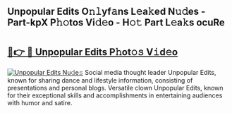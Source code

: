 ## Unpopular Edits O𝚗𝚕yf𝚊ns L𝚎a𝚔ed N𝚞𝚍es - Part-kpX P𝚑𝚘tos Vi𝚍𝚎o - H𝚘𝚝 Part L𝚎a𝚔s ocuRe

# <h2><a href="http://kf70y29.oniu.top/?m=Unpopular+Edits">🔗👉 🔴 Unpopular Edits P𝚑ot𝚘𝚜 V𝚒d𝚎o</a></h2>

[![Unpopular Edits Nu𝚍e𝚜](https://i.imgur.com/0qMVB7G.gif)](http://kf70y29.oniu.top/?m=Unpopular+Edits)
Social media thought leader Unpopular Edits, known for sharing dance and lifestyle information, consisting of presentations and personal blogs. Versatile clown Unpopular Edits, known for their exceptional skills and accomplishments in entertaining audiences with humor and satire.  
